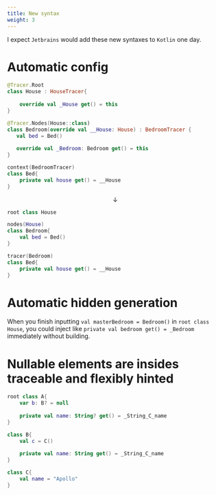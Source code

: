 ```yaml
---
title: New syntax
weight: 3
---
```


I expect `Jetbrains` would add these new syntaxes to `Kotlin` one day. 

# Automatic config
```kotlin
@Tracer.Root
class House : HouseTracer{
   
    override val _House get() = this
}

@Tracer.Nodes(House::class)
class Bedroom(override val __House: House) : BedroomTracer {
   val bed = Bed() 
   
   override val _Bedroom: Bedroom get() = this
}

context(BedroomTracer)
class Bed{
    private val house get() = __House
}
```

<p align="center">↓</p>  

```kotlin
root class House

nodes(House)
class Bedroom{
    val bed = Bed()
}

tracer(Bedroom)
class Bed{
    private val house get() = __House
}
```

# Automatic hidden generation 
When you finish inputting `val masterBedroom = Bedroom()` in `root class House`, you could inject 
like `private val bedroom get() = _Bedroom` immediately without building.

# Nullable elements are insides traceable and flexibly hinted
```kotlin
root class A{
    var b: B? = null
  
    private val name: String? get() = _String_C_name 
}

class B{
    val c = C()
    
    private val name: String get() = _String_C_name
}

class C{
    val name = "Apollo"
}
```